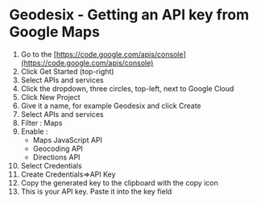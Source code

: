 Geodesix - Getting an API key from Google Maps
===================================

1.  Go to the [https://code.google.com/apis/console](https://code.google.com/apis/console)
2.  Click Get Started (top-right)
3.  Select APIs and services
4.  Click the dropdown, three circles, top-left, next to Google Cloud
5.  Click New Project
6.  Give it a name, for example Geodesix and click Create
7.  Select APIs and services
8.  Filter : Maps
9.  Enable :
    *   Maps JavaScript API
    *   Geocoding API
    *   Directions API
10.  Select Credentials
11.  Create Credentials⇒API Key
12.  Copy the generated key to the clipboard with the copy icon
13.  This is your API key. Paste it into the key field